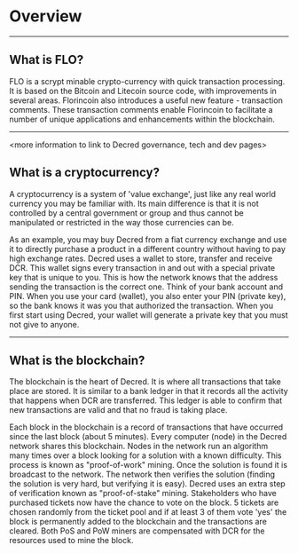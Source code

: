 # Overview

---

## <i style="background-image:url('https://i.imgur.com/qPQIqTT.png');"></i> What is FLO?
FLO is a scrypt minable crypto-currency with quick transaction processing. It is based on the Bitcoin and Litecoin source code, with improvements in several areas. Florincoin also introduces a useful new feature - transaction comments. These transaction comments enable Florincoin to facilitate a number of unique applications and enhancements within the blockchain.

---

<more information to link to Decred governance, tech and dev pages>

## <i class="fa icon-cryptocurrency fa-lg"></i> What is a cryptocurrency?
A cryptocurrency is a system of 'value exchange', just like any real world currency you may be familiar with. Its main difference is that it is not controlled by a central government or group and thus cannot be manipulated or restricted in the way those currencies can be.

As an example, you may buy Decred from a fiat currency exchange and use it to directly purchase a product in a different country without having to pay high exchange rates.
Decred uses a wallet to store, transfer and receive DCR. This wallet signs every transaction in and out with a special private key that is unique to you. This is how the network knows that the address sending the transaction is the correct one. Think of your bank account and PIN. When you use your card (wallet), you also enter your PIN (private key), so the bank knows it was you that authorized the transaction. When you first start using Decred, your wallet will generate a private key that you must not give to anyone.

---

## <i class="fa icon-block fa-lg"></i> What is the blockchain?
The blockchain is the heart of Decred. It is where all transactions that take place are stored. It is similar to a bank ledger in that it records all the activity that happens when DCR are transferred. This ledger is able to confirm that new transactions are valid and that no fraud is taking place.

Each block in the blockchain is a record of transactions that have occurred since the last block (about 5 minutes). Every computer (node) in the Decred network shares this blockchain. Nodes in the network run an algorithm many times over a block looking for a solution with a known difficulty. This process is known as "proof-of-work" mining. Once the solution is found it is broadcast to the network. The network then verifies the solution (finding the solution is very hard, but verifying it is easy). Decred uses an extra step of verification known as "proof-of-stake" mining. Stakeholders who have purchased tickets now have the chance to vote on the block. 5 tickets are chosen randomly from the ticket pool and if at least 3 of them vote 'yes' the block is permanently added to the blockchain and the transactions are cleared. Both PoS and PoW miners are compensated with DCR for the resources used to mine the block.

<More information section to link to PoW and PoS guides>

